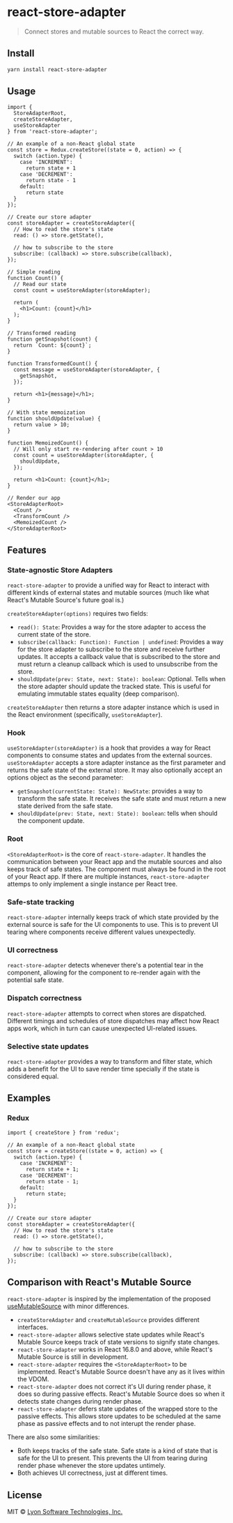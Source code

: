 # react-store-adapter

> Connect stores and mutable sources to React the correct way.

## Install

```bash
yarn install react-store-adapter
```

## Usage

```tsx
import {
  StoreAdapterRoot,
  createStoreAdapter,
  useStoreAdapter
} from 'react-store-adapter';

// An example of a non-React global state
const store = Redux.createStore((state = 0, action) => {
  switch (action.type) {
    case 'INCREMENT':
      return state + 1
    case 'DECREMENT':
      return state - 1
    default:
      return state
  }
});

// Create our store adapter
const storeAdapter = createStoreAdapter({
  // How to read the store's state
  read: () => store.getState(),

  // how to subscribe to the store
  subscribe: (callback) => store.subscribe(callback),
});

// Simple reading
function Count() {
  // Read our state
  const count = useStoreAdapter(storeAdapter);

  return (
    <h1>Count: {count}</h1>
  );
}

// Transformed reading
function getSnapshot(count) {
  return `Count: ${count}`;
}

function TransformedCount() {
  const message = useStoreAdapter(storeAdapter, {
    getSnapshot,
  });

  return <h1>{message}</h1>;
}

// With state memoization
function shouldUpdate(value) {
  return value > 10;
}

function MemoizedCount() {
  // Will only start re-rendering after count > 10
  const count = useStoreAdapter(storeAdapter, {
    shouldUpdate,
  });

  return <h1>Count: {count}</h1>;
}

// Render our app
<StoreAdapterRoot>
  <Count />
  <TransformCount />
  <MemoizedCount />
</StoreAdapterRoot>
```

## Features

### State-agnostic Store Adapters

`react-store-adapter` to provide a unified way for React to interact with different kinds of external states and mutable sources (much like what React's Mutable Source's future goal is.)

`createStoreAdapter(options)` requires two fields:

- `read(): State`: Provides a way for the store adapter to access the current state of the store.
- `subscribe(callback: Function): Function | undefined`: Provides a way for the store adapter to subscribe to the store and receive further updates. It accepts a callback value that is subscribed to the store and must return a cleanup callback which is used to unsubscribe from the store.
- `shouldUpdate(prev: State, next: State): boolean`: Optional. Tells when the store adapter should update the tracked state. This is useful for emulating immutable states equality (deep comparison).

`createStoreAdapter` then returns a store adapter instance which is used in the React environment (specifically, `useStoreAdapter`).

### Hook

`useStoreAdapter(storeAdapter)` is a hook that provides a way for React components to consume states and updates from the external sources. `useStoreAdapter` accepts a store adapter instance as the first parameter and returns the safe state of the external store. It may also optionally accept an options object as the second parameter:

- `getSnapshot(currentState: State): NewState`: provides a way to transform the safe state. It receives the safe state and must return a new state derived from the safe state.
- `shouldUpdate(prev: State, next: State): boolean`: tells when should the component update.

### Root

`<StoreAdapterRoot>` is the core of `react-store-adapter`. It handles the communication between your React app and the mutable sources and also keeps track of safe states. The component must always be found in the root of your React app. If there are multiple instances, `react-store-adapter` attemps to only implement a single instance per React tree.

### Safe-state tracking

`react-store-adapter` internally keeps track of which state provided by the external source is safe for the UI components to use. This is to prevent UI tearing where components receive different values unexpectedly.

### UI correctness

`react-store-adapter` detects whenever there's a potential tear in the component, allowing for the component to re-render again with the potential safe state.

### Dispatch correctness

`react-store-adapter` attempts to correct when stores are dispatched. Different timings and schedules of store dispatches may affect how React apps work, which in turn can cause unexpected UI-related issues.

### Selective state updates

`react-store-adapter` provides a way to transform and filter state, which adds a benefit for the UI to save render time specially if the state is considered equal.

## Examples

### Redux

```tsx
import { createStore } from 'redux';

// An example of a non-React global state
const store = createStore((state = 0, action) => {
  switch (action.type) {
    case 'INCREMENT':
      return state + 1;
    case 'DECREMENT':
      return state - 1;
    default:
      return state;
  }
});

// Create our store adapter
const storeAdapter = createStoreAdapter({
  // How to read the store's state
  read: () => store.getState(),

  // how to subscribe to the store
  subscribe: (callback) => store.subscribe(callback),
});
```

## Comparison with React's Mutable Source

`react-store-adapter` is inspired by the implementation of the proposed [useMutableSource](https://github.com/reactjs/rfcs/blob/master/text/0147-use-mutable-source.md) with minor differences.

- `createStoreAdapter` and `createMutableSource` provides different interfaces.
- `react-store-adapter` allows selective state updates while React's Mutable Source keeps track of state versions to signify state changes.
- `react-store-adapter` works in React 16.8.0 and above, while React's Mutable Source is still in development.
- `react-store-adapter` requires the `<StoreAdapterRoot>` to be implemented. React's Mutable Source doesn't have any as it lives within the VDOM.
- `react-store-adapter` does not correct it's UI during render phase, it does so during passive effects. React's Mutable Source does so when it detects state changes during render phase.
- `react-store-adapter` defers state updates of the wrapped store to the passive effects. This allows store updates to be scheduled at the same phase as passive effects and to not interupt the render phase.

There are also some similarities:

- Both keeps tracks of the safe state. Safe state is a kind of state that is safe for the UI to present. This prevents the UI from tearing during render phase whenever the store updates untimely.
- Both achieves UI correctness, just at different times.

## License

MIT © [Lyon Software Technologies, Inc.](https://github.com/LyonInc)
